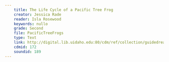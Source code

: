 ```yaml
---
    title: The Life Cycle of a Pacific Tree Frog
    creator: Jessica Rade
    reader: Isla Rosewood
    keywords: nullo
    grade: Second
    file: PacificTreeFrogs
    type: Text
    link: http://digital.lib.uidaho.edu:80/cdm/ref/collection/guidedread/id/172
    cdmid: 172
    soundid: 189
---
```

